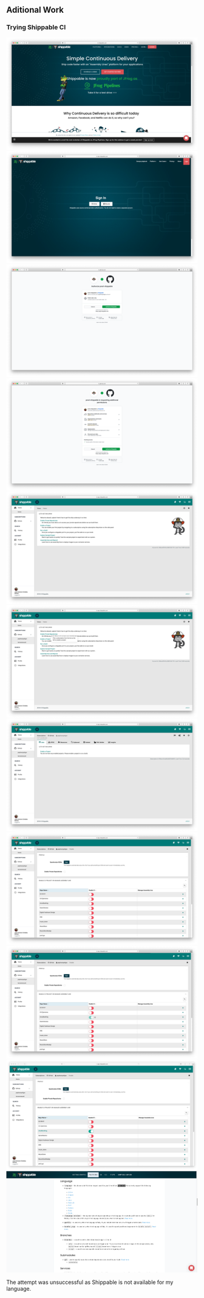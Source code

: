 ## Aditional Work

### Trying Shippable CI

![](img/r4/00.png)
![](img/r4/01.png)
![](img/r4/02.png)
![](img/r4/03.png)
![](img/r4/04.png)
![](img/r4/05.png)
![](img/r4/06.png)
![](img/r4/07.png)
![](img/r4/08.png)
![](img/r4/09.png)
![](img/r4/10.png)

The attempt was unsuccessful as Shippable is not available for my language.

